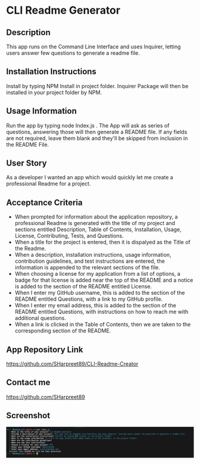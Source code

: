 # CLI Readme Generator

## Description

This app runs on the Command Line Interface and uses Inquirer, letting users answer few questions to generate a readme file.

## Installation Instructions

Install by typing NPM Install in project folder.
Inquirer Package will then be installed in your project folder by NPM.

## Usage Information

Run the app by typing node Index.js . The App will ask as series of questions, answering those will then generate a README file. If any fields are not required, leave them blank and they'll be skipped from inclusion in the README File.

## User Story

As a developer I wanted an app which would quickly let me create a professional Readme for a project.

## Acceptance Criteria

- When prompted for information about the application repository, a professional Readme is generated with the title of my project and sections entitled Description, Table of Contents, Installation, Usage, License, Contributing, Tests, and Questions.
- When a title for the project is entered, then it is dispalyed as the Title of the Readme.
- When a description, installation instructions, usage information, contribution guidelines, and test instructions are entered, the information is appended to the relevant sections of the file.
- When choosing a license for my application from a list of options, a badge for that license is added near the top of the README and a notice is added to the section of the README entitled License.
- When I enter my GitHub username, this is added to the section of the README entitled Questions, with a link to my GitHub profile.
- When I enter my email address, this is added to the section of the README entitled Questions, with instructions on how to reach me with additional questions.
- When a link is clicked in the Table of Contents, then we are taken to the corresponding section of the README.

## App Repository Link

https://github.com/SHarpreet89/CLI-Readme-Creator

## Contact me

https://github.com/SHarpreet89

## Screenshot

![Alt text](./assets/images/App%20Image.png)
